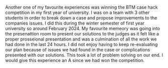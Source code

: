 Another one of my favourite experiences was winning the BTM case hack competition in my first year of university. I was on a team with 3 other students in order to break down a case and propose improvements to the companies issues. I did this during the winter semester of first year university so around February 2024. My favourite memeory was going into the presenattion room to present our solutions to the judges as it felt like a proper prosseional presentation and was a culmination of all the work we had done in the last 24 hours. I did not enjoy having to keep re-evaluating our plan because of issues we had found in the case or complications presented with our solutions. This took a lot of problem solving on our end. I would give this experience an A since we had won the competition.